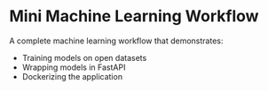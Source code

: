# Mini Machine Learning Workflow

A complete machine learning workflow that demonstrates:
- Training models on open datasets
- Wrapping models in FastAPI
- Dockerizing the application

